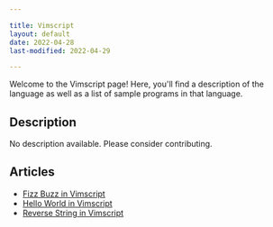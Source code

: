 ```yaml
---

title: Vimscript
layout: default
date: 2022-04-28
last-modified: 2022-04-29

---
```


Welcome to the Vimscript page! Here, you'll find a description of the language as well as a list of sample programs in that language.

## Description

No description available. Please consider contributing.

## Articles

- [Fizz Buzz in Vimscript](https://sampleprograms.io/projects/fizz-buzz/vimscript)
- [Hello World in Vimscript](https://sampleprograms.io/projects/hello-world/vimscript)
- [Reverse String in Vimscript](https://sampleprograms.io/projects/reverse-string/vimscript)